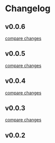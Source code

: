 # Changelog


## v0.0.6

[compare changes](https://github.com/your-org/my-module/compare/v0.0.5...v0.0.6)

## v0.0.5

[compare changes](https://github.com/your-org/my-module/compare/v0.0.4...v0.0.5)

## v0.0.4

[compare changes](https://github.com/your-org/my-module/compare/v0.0.3...v0.0.4)

## v0.0.3

[compare changes](https://github.com/your-org/my-module/compare/v0.0.2...v0.0.3)

## v0.0.2


